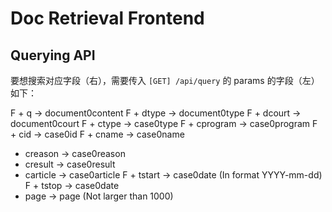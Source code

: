 # Doc Retrieval Frontend

## Querying API

要想搜索对应字段（右），需要传入 `[GET] /api/query` 的 params 的字段（左）如下：

F + q -> document0content
F + dtype -> document0type
F + dcourt -> document0court
F + ctype -> case0type
F + cprogram -> case0program
F + cid -> case0id
F + cname -> case0name
+ creason -> case0reason
+ cresult -> case0result
+ carticle -> case0article
F + tstart -> case0date (In format YYYY-mm-dd)
F + tstop -> case0date
+ page -> page (Not larger than 1000)
